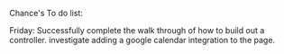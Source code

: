 Chance's To do list:

Friday:
Successfully complete the walk through of how to build out a controller.
investigate adding a google calendar integration to the page.

